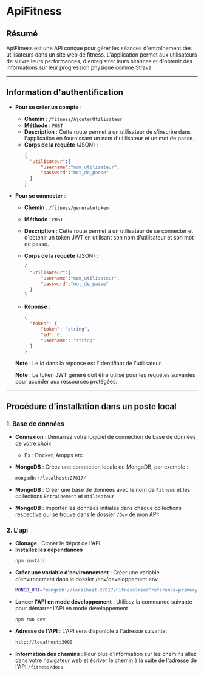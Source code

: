 # ApiFitness

## Résumé
ApiFitness est une API conçue pour gérer les séances d'entraînement des utilisateurs dans un site web de fitness. L'application permet aux utilisateurs de suivre leurs performances, d'enregistrer leurs séances et d'obtenir des informations sur leur progression physique comme Strava.

---

## Information d'authentification

- **Pour se créer un compte** :
  - **Chemin** : `/fitness/AjouterUtilisateur`
  - **Méthode** : `POST`
  - **Description** : Cette route permet à un utilisateur de s'inscrire dans l'application en fournissant un nom d'utilisateur et un mot de passe.
  - **Corps de la requête** (JSON) :
    ```json
    {
      "utilisateur":{
          "username":"nom_utilisateur",
          "password":"mot_de_passe"
      }
    }
    ```

- **Pour se connecter** :
  - **Chemin** : `/fitness/generatetoken`
  - **Méthode** : `POST`
  - **Description** : Cette route permet à un utilisateur de se connecter et d'obtenir un token JWT en utilisant son nom d'utilisateur et son mot de passe.
  - **Corps de la requête** (JSON) :
    ```json
    {
      "utilisateur":{
          "username":"nom_utilisateur",
          "password":"mot_de_passe"
      }
    }
    ```

  - **Réponse** :
    ```json
    {
      "token": {
          "token": "string",
          "id": 0,
          "username": "string"
      }
    }
    ```
  **Note** : Le id dans la réponse est l'identifiant de l'utilisateur.
  
  **Note** : Le token JWT généré doit être utilisé pour les requêtes suivantes pour accéder aux ressources protégées.

---

## Procédure d'installation dans un poste local

### 1. Base de données
- **Connexion** : Démarrez votre logiciel de connection de base de données de votre choix
  -  Ex : Docker, Ampps etc.
- **MongoDB** : Créez une connection locale de MongoDB, par exemple :
  ```bash
  mongodb://localhost:27017/
- **MongoDB** : Créer une base de données avec le nom de `Fitness` et les collections `Entrainement` et `Utilisateur`

- **MongoDB** : Importer les données initiales dans chaque collections respective qui se trouve dans le dossier `/Dev` de mon API:

### 2. L'api
- **Clonage** : Cloner le dépot de l'API
- **Installez les dépendances**
  ```bash
  npm install
- **Créer une variable d'environnement** : Créer une variable d'environement dans le dossier /env/developpement.env
  ```bash
  MONGO_URI="mongodb://localhost:27017/Fitness?readPreference=primary&ssl=false"
- **Lancer l'API en mode développement** : Utilisez la commande suivante pour démarrer l'API en mode développement
  ```bash
  npm run dev
- **Adresse de l'API** : L'API sera disponible à l'adresse suivante:
  ```bash
  http://localhost:3000
- **Information des chemins** : Pour plus d'information sur les chemins allez dans votre navigateur web et écriver le chemin à la suite de l'adresse de l'API `/fitness/docs`



  


  

